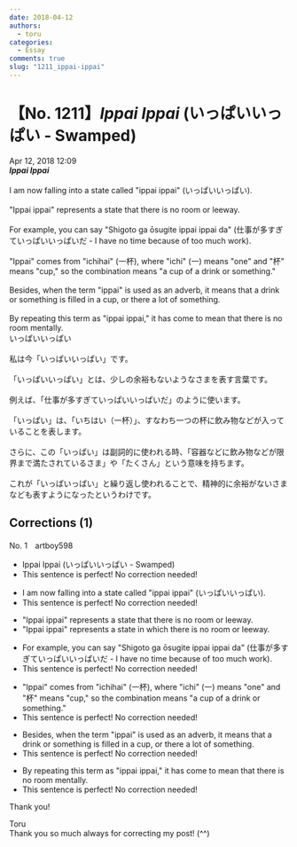 ```yaml
---
date: 2018-04-12
authors:
  - toru
categories:
  - Essay
comments: true
slug: "1211_ippai-ippai"
---
```


# 【No. 1211】<strong><em>Ippai Ippai</em></strong> (いっぱいいっぱい - Swamped)
<div class="date">Apr 12, 2018 12:09</div>
<div id="post"><div id="body_show_ori">
<strong><em>Ippai Ippai</em></strong><br/><br/>I am now falling into a state called "ippai ippai" (いっぱいいっぱい).<br/><br/>"Ippai ippai" represents a state that there is no room or leeway.<br/><br/>For example, you can say "Shigoto ga ōsugite ippai ippai da" (仕事が多すぎていっぱいいっぱいだ - I have no time because of too much work).<br/><br/>"Ippai" comes from "ichihai" (一杯), where "ichi" (一) means "one" and "杯" means "cup," so the combination means "a cup of a drink or something."<br/><br/>Besides, when the term "ippai" is used as an adverb, it means that a drink or something is filled in a cup, or there a lot of something.<br/><br/>By repeating this term as "ippai ippai," it has come to mean that there is no room mentally.
</div></div>

<!-- more -->

<div id="post_ja"><div id="body_show_mo">
いっぱいいっぱい<br/><br/>私は今「いっぱいいっぱい」です。<br/><br/>「いっぱいいっぱい」とは、少しの余裕もないようなさまを表す言葉です。<br/><br/>例えば、「仕事が多すぎていっぱいいっぱいだ」のように使います。<br/><br/>「いっぱい」は、「いちはい（一杯）」、すなわち一つの杯に飲み物などが入っていることを表します。<br/><br/>さらに、この「いっぱい」は副詞的に使われる時、「容器などに飲み物などが限界まで満たされているさま」や「たくさん」という意味を持ちます。<br/><br/>これが「いっぱいっぱい」と繰り返し使われることで、精神的に余裕がないさまなども表すようになったというわけです。
</div></div>

## Corrections (1)
<div id="block"><div class="first_name"> No. 1　<span class="just_name">artboy598</span></div><div id="block2">
<ul class="correction_field">
<li class="incorrect">Ippai Ippai (いっぱいいっぱい - Swamped)</li>
<li class="corrected perfect">This sentence is perfect! No correction needed!</li>
</ul>
<ul class="correction_field">
<li class="incorrect">I am now falling into a state called "ippai ippai" (いっぱいいっぱい).</li>
<li class="corrected perfect">This sentence is perfect! No correction needed!</li>
</ul>
<ul class="correction_field">
<li class="incorrect">"Ippai ippai" represents a state that there is no room or leeway.</li>
<li class="corrected correct">
"Ippai ippai" represents a state <span class="f_red">in which</span> there is no room or leeway.
</li>
</ul>
<ul class="correction_field">
<li class="incorrect">For example, you can say "Shigoto ga ōsugite ippai ippai da" (仕事が多すぎていっぱいいっぱいだ - I have no time because of too much work).</li>
<li class="corrected perfect">This sentence is perfect! No correction needed!</li>
</ul>
<ul class="correction_field">
<li class="incorrect">"Ippai" comes from "ichihai" (一杯), where "ichi" (一) means "one" and "杯" means "cup," so the combination means "a cup of a drink or something."</li>
<li class="corrected perfect">This sentence is perfect! No correction needed!</li>
</ul>
<ul class="correction_field">
<li class="incorrect">Besides, when the term "ippai" is used as an adverb, it means that a drink or something is filled in a cup, or there a lot of something.</li>
<li class="corrected perfect">This sentence is perfect! No correction needed!</li>
</ul>
<ul class="correction_field">
<li class="incorrect">By repeating this term as "ippai ippai," it has come to mean that there is no room mentally.</li>
<li class="corrected perfect">This sentence is perfect! No correction needed!</li>
</ul>
<p class="comment_small">
 Thank you!
</p>

</div><div class="name"><span class="just_name">Toru</span><br>
Thank you so much always for correcting my post! (^^)
</div>
</div>
